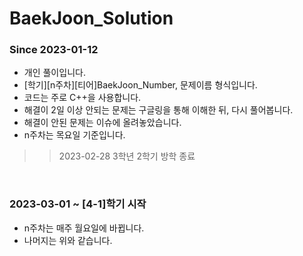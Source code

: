 # BaekJoon_Solution

### Since 2023-01-12
+ 개인 풀이입니다.
+ [학기][n주차][티어]BaekJoon_Number, 문제이름 형식입니다.
+ 코드는 주로 C++을 사용합니다.
+ 해결이 2일 이상 안되는 문제는 구글링을 통해 이해한 뒤, 다시 풀어봅니다.
+ 해결이 안된 문제는 이슈에 올려놓았습니다.
+ n주차는 목요일 기준입니다.
>> 2023-02-28 3학년 2학기 방학 종료

<br>

### 2023-03-01 ~ [4-1]학기 시작
+ n주차는 매주 월요일에 바뀝니다.
+ 나머지는 위와 같습니다.
